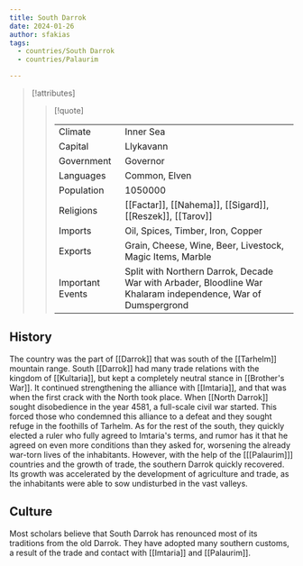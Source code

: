 ```yaml
---
title: South Darrok
date: 2024-01-26
author: sfakias
tags:
  - countries/South Darrok
  - countries/Palaurim

---
```

> [!attributes]
> 
> > [!quote]
> >
> > | | |
> > | --- | --- |
> > | Climate | Inner Sea |
> > | Capital | Llykavann |
> > | Government | Governor |
> > | Languages | Common, Elven |
> > | Population | 1050000 |
> > | Religions | [[Factar]], [[Nahema]], [[Sigard]], [[Reszek]], [[Tarov]] |
> > | Imports | Oil, Spices, Timber, Iron, Copper |
> > | Exports | Grain, Cheese, Wine, Beer, Livestock, Magic Items, Marble |
> > | Important Events | Split with Northern Darrok, Decade War with Arbader, Bloodline War Khalaram independence, War of Dumspergrond |

## History

The country was the part of [[Darrok]] that was south of the [[Tarhelm]] mountain range. South [[Darrok]] had many trade relations with the kingdom of [[Kultaria]], but kept a completely neutral stance in [[Brother's War]]. It continued strengthening the alliance with [[Imtaria]], and that was when the first crack with the North took place. When [[North Darrok]] sought disobedience in the year 4581, a full-scale civil war started. This forced those who condemned this alliance to a defeat and they sought refuge in the foothills of Tarhelm. As for the rest of the south, they quickly elected a ruler who fully agreed to Imtaria's terms, and rumor has it that he agreed on even more conditions than they asked for, worsening the already war-torn lives of the inhabitants. However, with the help of the [[[Palaurim]]] countries and the growth of trade, the southern Darrok quickly recovered. Its growth was accelerated by the development of agriculture and trade, as the inhabitants were able to sow undisturbed in the vast valleys.

## Culture

Most scholars believe that South Darrok has renounced most of its traditions from the old Darrok. They have adopted many southern customs, a result of the trade and contact with [[Imtaria]] and [[Palaurim]].